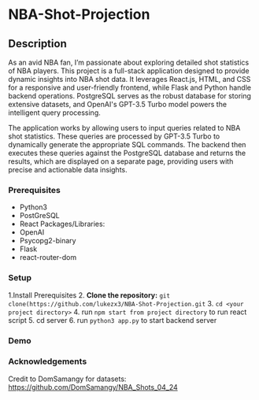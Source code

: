 # NBA-Shot-Projection

## Description

As an avid NBA fan, I’m passionate about exploring detailed shot statistics of NBA players. This project is a full-stack application designed to provide dynamic insights into NBA shot data. It leverages React.js, HTML, and CSS for a responsive and user-friendly frontend, while Flask and Python handle backend operations. PostgreSQL serves as the robust database for storing extensive datasets, and OpenAI's GPT-3.5 Turbo model powers the intelligent query processing.

The application works by allowing users to input queries related to NBA shot statistics. These queries are processed by GPT-3.5 Turbo to dynamically generate the appropriate SQL commands. The backend then executes these queries against the PostgreSQL database and returns the results, which are displayed on a separate page, providing users with precise and actionable data insights.

### Prerequisites
- Python3
- PostGreSQL
- React
Packages/Libraries:
- OpenAI
- Psycopg2-binary
- Flask
- react-router-dom

### Setup

1.Install Prerequisites
2. **Clone the repository:**
   ```git clone(https://github.com/lukezx3/NBA-Shot-Projection.git```
3. ```cd <your project directory>```
4. run ```npm start from project directory``` to run react script
5. cd server
6. run ```python3 app.py``` to start backend server

### Demo

### Acknowledgements

Credit to DomSamangy for datasets: https://github.com/DomSamangy/NBA_Shots_04_24

